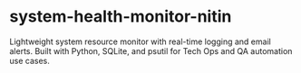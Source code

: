 # system-health-monitor-nitin
Lightweight system resource monitor with real-time logging and email alerts. Built with Python, SQLite, and psutil for Tech Ops and QA automation use cases.
